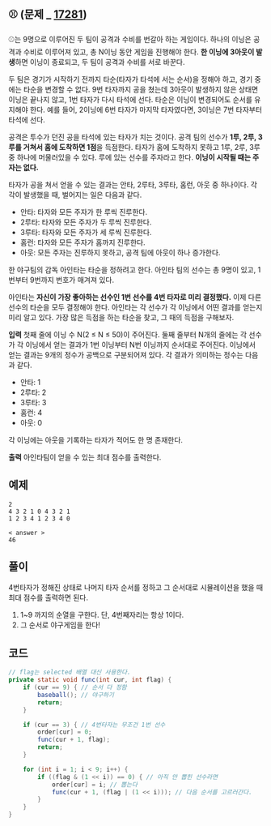 
## ⚾ (문제 _ [17281](https://www.acmicpc.net/problem/17281))

⚾는 9명으로 이루어진 두 팀이 공격과 수비를 번갈아 하는 게임이다. 하나의 이닝은 공격과 수비로 이루어져 있고, 총 N이닝 동안 게임을 진행해야 한다. **한 이닝에 3아웃이 발생**하면 이닝이 종료되고, 두 팀이 공격과 수비를 서로 바꾼다.

두 팀은 경기가 시작하기 전까지 타순(타자가 타석에 서는 순서)을 정해야 하고, 경기 중에는 타순을 변경할 수 없다. 9번 타자까지 공을 쳤는데 3아웃이 발생하지 않은 상태면 이닝은 끝나지 않고, 1번 타자가 다시 타석에 선다. 타순은 이닝이 변경되어도 순서를 유지해야 한다. 예를 들어, 2이닝에 6번 타자가 마지막 타자였다면, 3이닝은 7번 타자부터 타석에 선다.

공격은 투수가 던진 공을 타석에 있는 타자가 치는 것이다. 공격 팀의 선수가 **1루, 2루, 3루를 거쳐서 홈에 도착하면 1점**을 득점한다. 타자가 홈에 도착하지 못하고 1루, 2루, 3루 중 하나에 머물러있을 수 있다. 루에 있는 선수를 주자라고 한다. **이닝이 시작될 때는 주자는 없다.**

타자가 공을 쳐서 얻을 수 있는 결과는 안타, 2루타, 3루타, 홈런, 아웃 중 하나이다. 각각이 발생했을 때, 벌어지는 일은 다음과 같다.

-   안타: 타자와 모든 주자가 한 루씩 진루한다.
-   2루타: 타자와 모든 주자가 두 루씩 진루한다.
-   3루타: 타자와 모든 주자가 세 루씩 진루한다.
-   홈런: 타자와 모든 주자가 홈까지 진루한다.
-   아웃: 모든 주자는 진루하지 못하고, 공격 팀에 아웃이 하나 증가한다.

한 야구팀의 감독 아인타는 타순을 정하려고 한다. 아인타 팀의 선수는 총 9명이 있고, 1번부터 9번까지 번호가 매겨져 있다. 

아인타는 **자신이 가장 좋아하는 선수인 1번 선수를 4번 타자로 미리 결정했다.** 이제 다른 선수의 타순을 모두 결정해야 한다. 아인타는 각 선수가 각 이닝에서 어떤 결과를 얻는지 미리 알고 있다. 가장 많은 득점을 하는 타순을 찾고, 그 때의 득점을 구해보자.

**입력**
첫째 줄에 이닝 수 N(2 ≤ N ≤ 50)이 주어진다. 둘째 줄부터 N개의 줄에는 각 선수가 각 이닝에서 얻는 결과가 1번 이닝부터 N번 이닝까지 순서대로 주어진다. 이닝에서 얻는 결과는 9개의 정수가 공백으로 구분되어져 있다. 각 결과가 의미하는 정수는 다음과 같다.

-   안타: 1
-   2루타: 2
-   3루타: 3
-   홈런: 4
-   아웃: 0

각 이닝에는 아웃을 기록하는 타자가 적어도 한 명 존재한다.

**출력**
아인타팀이 얻을 수 있는 최대 점수를 출력한다.

## 예제

	2
	4 3 2 1 0 4 3 2 1
	1 2 3 4 1 2 3 4 0
	
	< answer >
	46

 
## 풀이
4번타자가 정해진 상태로 나머지 타자 순서를 정하고 그 순서대로 시뮬레이션을 했을 때 최대 점수를 출력하면 된다.

1. 1~9 까지의 순열을 구한다. 단, 4번째자리는 항상 1이다.
2. 그 순서로 야구게임을 한다!

## 코드
```java
// flag는 selected 배열 대신 사용한다. 
private static void func(int cur, int flag) {
	if (cur == 9) { // 순서 다 정함
		baseball(); // 야구하기
		return;
	}

	if (cur == 3) { // 4번타자는 무조건 1번 선수
		order[cur] = 0;
		func(cur + 1, flag); 
		return;
	}

	for (int i = 1; i < 9; i++) {
		if ((flag & (1 << i)) == 0) { // 아직 안 뽑힌 선수라면
			order[cur] = i; // 뽑는다
			func(cur + 1, (flag | (1 << i))); // 다음 순서를 고르러간다.
		}
	}
}
```